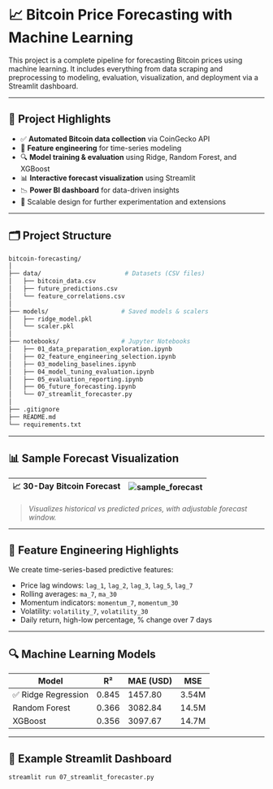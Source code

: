 # 📈 Bitcoin Price Forecasting with Machine Learning

This project is a complete pipeline for forecasting Bitcoin prices using machine learning. It includes everything from data scraping and preprocessing to modeling, evaluation, visualization, and deployment via a Streamlit dashboard.

---

## 🚀 Project Highlights

- ✅ **Automated Bitcoin data collection** via CoinGecko API  
- 🧠 **Feature engineering** for time-series modeling  
- 🔍 **Model training & evaluation** using Ridge, Random Forest, and XGBoost  
- 📊 **Interactive forecast visualization** using Streamlit  
- 📉 **Power BI dashboard** for data-driven insights  
- 🧪 Scalable design for further experimentation and extensions  

---

## 🗂️ Project Structure

```bash
bitcoin-forecasting/
│
├── data/                       # Datasets (CSV files)
│   ├── bitcoin_data.csv
│   ├── future_predictions.csv
│   └── feature_correlations.csv
│
├── models/                    # Saved models & scalers
│   ├── ridge_model.pkl
│   └── scaler.pkl
│
├── notebooks/                 # Jupyter Notebooks
│   ├── 01_data_preparation_exploration.ipynb
│   ├── 02_feature_engineering_selection.ipynb
│   ├── 03_modeling_baselines.ipynb
│   ├── 04_model_tuning_evaluation.ipynb
│   ├── 05_evaluation_reporting.ipynb
│   ├── 06_future_forecasting.ipynb
│   └── 07_streamlit_forecaster.py
│
├── .gitignore
├── README.md
└── requirements.txt
```



---

## 📊 Sample Forecast Visualization

| 📈 **30-Day Bitcoin Forecast** | ![sample_forecast](assets/sample_forecast.png) |
|-------------------------------|-----------------------------------------------|

> *Visualizes historical vs predicted prices, with adjustable forecast window.*

---

## 🧠 Feature Engineering Highlights

We create time-series-based predictive features:
- Price lag windows: `lag_1`, `lag_2`, `lag_3`, `lag_5`, `lag_7`
- Rolling averages: `ma_7`, `ma_30`
- Momentum indicators: `momentum_7`, `momentum_30`
- Volatility: `volatility_7`, `volatility_30`
- Daily return, high-low percentage, % change over 7 days

---

## 🔍 Machine Learning Models

| Model                  | R²     | MAE (USD) | MSE        |
|------------------------|--------|-----------|------------|
| ✅ Ridge Regression     | 0.845  | 1457.80   | 3.54M      |
| Random Forest          | 0.366  | 3082.84   | 14.5M      |
| XGBoost                | 0.356  | 3097.67   | 14.7M      |

---

## 🧪 Example Streamlit Dashboard

```bash
streamlit run 07_streamlit_forecaster.py
